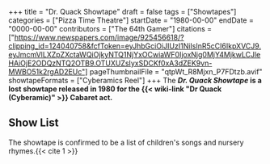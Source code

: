 +++
title = "Dr. Quack Showtape"
draft = false
tags = ["Showtapes"]
categories = ["Pizza Time Theatre"]
startDate = "1980-00-00"
endDate = "0000-00-00"
contributors = ["The 64th Gamer"]
citations = ["https://www.newspapers.com/image/925456618/?clipping_id=124040758&fcfToken=eyJhbGciOiJIUzI1NiIsInR5cCI6IkpXVCJ9.eyJmcmVlLXZpZXctaWQiOjkyNTQ1NjYxOCwiaWF0IjoxNjg0MjY4MjkwLCJleHAiOjE2ODQzNTQ2OTB9.OTUXUZsIyxSDCKf0xA3dZEK9vn-MWBO51k2rgAD2EUc"]
pageThumbnailFile = "qtpWt_R8Mjxn_P7FDtzb.avif"
showtapeFormats = ["Cyberamics Reel"]
+++
The ***Dr. Quack Showtape* is a lost showtape released in 1980 for the {{< wiki-link "Dr Quack (Cyberamic)" >}} Cabaret act.**

## Show List

The showtape is confirmed to be a list of children's songs and nursery rhymes.{{< cite 1 >}}
